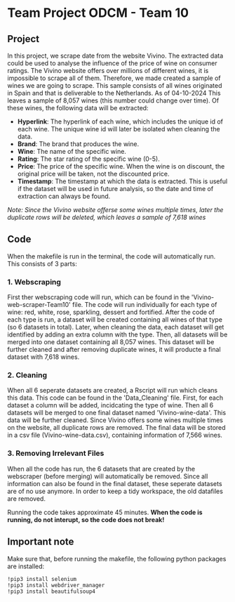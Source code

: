 # Team Project ODCM - Team 10

## Project 
In this project, we scrape date from the website Vivino. The extracted data could be used to analyse the influence of the price of wine on consumer ratings. The Vivino website offers over millions of different wines, it is impossible to scrape all of them. Therefore, we made created a sample of wines we are going to scrape. This sample consists of all wines originated in Spain and that is deliverable to the Netherlands. As of 04-10-2024 This leaves a sample of 8,057 wines (this number could change over time). Of these wines, the following data will be extracted:
- **Hyperlink**: The hyperlink of each wine, which includes the unique id of each wine. The unique wine id will later be isolated when cleaning the data.
- **Brand**: The brand that produces the wine.
- **Wine**: The name of the specific wine.
- **Rating**: The star rating of the specific wine (0-5).
- **Price**: The price of the specific wine. When the wine is on discount, the original price will be taken, not the discounted price.
- **Timestamp**: The timestamp at which the data is extracted. This is useful if the dataset will be used in future analysis, so the date and time of extraction can always be found.

*Note: Since the Vivino website offerse some wines multiple times, later the duplicate rows will be deleted, which leaves a sample of 7,618 wines*

## Code
When the makefile is run in the terminal, the code will automatically run. This consists of 3 parts:

### 1. Webscraping
First ther webscraping code will run, which can be found in the 'Vivino-web-scraper-Team10' file. The code will run individually for each type of wine: red, white, rose, sparkling, dessert and fortified. After the code of each type is run, a dataset will be created containing all wines of that type (so 6 datasets in total). Later, when cleaning the data, each dataset will get identified by adding an extra column with the type. Then, all datasets will be merged into one dataset containing all 8,057 wines. This dataset will be further cleaned and after removing duplicate wines, it will producte a final dataset with 7,618 wines.

### 2. Cleaning
When all 6 seperate datasets are created, a Rscript will run which cleans this data. This code can be found in the 'Data_Cleaning' file. First, for each dataset a column will be added, incidcating the type of wine. Then all 6 datasets will be merged to one final dataset named 'Vivino-wine-data'. This data will be further cleaned. Since Vivino offers some wines multiple times on the website, all duplicate rows are removed. The final data will be stored in a csv file (Vivino-wine-data.csv), containing information of 7,566 wines.

### 3. Removing Irrelevant Files
When all the code has run, the 6 datasets that are created by the webscraper (before merging) will automatically be removed. Since all information can also be found in the final dataset, these seperate datasets are of no use anymore. In order to keep a tidy workspace, the old datafiles are removed.

Running the code takes approximate 45 minutes. **When the code is running, do not interupt, so the code does not break!**

## Important note
Make sure that, before running the makefile, the following python packages are installed:
```
!pip3 install selenium
!pip3 install webdriver_manager
!pip3 install beautifulsoup4
